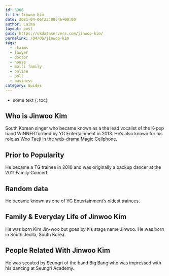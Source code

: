 ```yaml
---
id: 5966
title: Jinwoo Kim
date: 2021-04-06T23:00:46+00:00
author: Laima
layout: post
guid: https://ukdataservers.com/jinwoo-kim/
permalink: /04/06/jinwoo-kim
tags:
  - claims
  - lawyer
  - doctor
  - house
  - multi family
  - online
  - poll
  - business
category: Guides
---
```


* some text
{: toc}


## Who is Jinwoo Kim
                  
                  
                  
South Korean singer who became known as a the lead vocalist of the K-pop band WINNER formed by YG Entertainment in 2013. He&#8217;s also known for his role as Woo Taeji in the web-drama Magic Cellphone.
                  
              
            
              
            
                
                
                
## Prior to Popularity
                  
                  
                  
He became a TG trainee in 2010 and was originally a backup dancer at the 2011 Family Concert.
                  
              
            
              
            
                
                
                
## Random data
                  
                  
                  
He became known as one of YG Entertainment&#8217;s oldest trainees.
                  
              
            
              
            
                
                
                
## Family & Everyday Life of Jinwoo Kim
                  
                  
                  
He was born Kim Jin-woo but goes by his stage name Jinwoo. He was born in South Jeolla, South Korea.
                  
              
            
              
            
                
                
                
## People Related With Jinwoo Kim
                  
                  
                  
He was scouted by Seungri of the band Big Bang who was impressed with his dancing at Seungri Academy.
                  
              
            
              
            
                
              
            
              
              
            
            
              
            
          
          
          